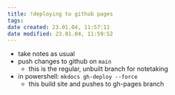 ```yaml
---
title: !deploying to github pages
tags: 
date created: 23.01.04, 11:57:11
date modified: 23.01.04, 11:59:52
---
```


- take notes as usual
- push changes to github on `main`
	- this is the regular, unbuilt branch for notetaking
- in powershell: `mkdocs gh-deploy --force`
	- this build site and pushes to gh-pages branch
